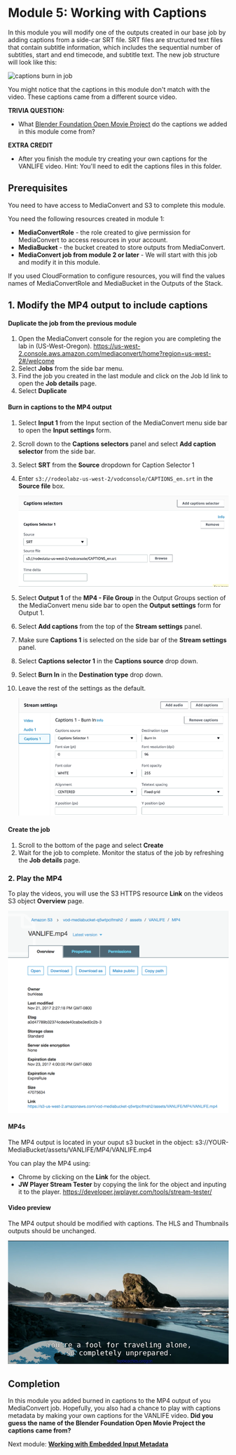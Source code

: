 # Module 5: Working with Captions

In this module you will modify one of the outputs created in our base job by adding captions from a side-car SRT file. SRT files are structured text files that contain subtitle information, which includes the sequential number of subtitles, start and end timecode, and subtitle text.  The new job structure will look like this:

![captions burn in job](../images/mediaconvert-job-captions.png)

You might notice that the captions in this module don't match with the video.  These captions came from a different source video.  

**TRIVIA QUESTION:**  

- What [Blender Foundation Open Movie Project](https://www.blender.org/features/projects/) do the captions we added in this module come from?

**EXTRA CREDIT** 

- After you finish the module try creating your own captions for the VANLIFE video.  Hint: You'll need to edit the captions files in this folder. 

## Prerequisites

You need to have access to MediaConvert and S3 to complete this module. 

You need the following resources created in module 1:
* **MediaConvertRole** - the role created to give permission for MediaConvert to access resources in your account.
* **MediaBucket** - the bucket created to store outputs from MediaConvert.
* **MediaConvert job from module 2 or later** - We will start with this job and modify it in this module.  

If you used CloudFormation to configure resources, you will find the values names of MediaConvertRole and MediaBucket in the Outputs of the Stack.


## 1. Modify the MP4 output to include captions 

#### Duplicate the job from the previous module

1. Open the MediaConvert console for the region you are completing the lab in (US-West-Oregon). https://us-west-2.console.aws.amazon.com/mediaconvert/home?region=us-west-2#/welcome
1. Select **Jobs** from the side bar menu. 
1. Find the job  you created in the last module and click on the Job Id link to open the **Job details** page.
1. Select **Duplicate**

#### Burn in captions to the MP4 output

1. Select **Input 1** from the Input section of the MediaConvert menu side bar to open the **Input settings** form.
1. Scroll down to the **Captions selectors** panel and select **Add caption selector** from the side bar.
1. Select **SRT** from the **Source** dropdown for Caption Selector 1  
1. Enter `s3://rodeolabz-us-west-2/vodconsole/CAPTIONS_en.srt` in the **Source file** box. 

    ![captions selector](../images/mediaconvert-captions-selector.png)

1. Select **Output 1** of the **MP4 - File Group** in  the Output Groups section of the MediaConvert menu side bar to open the **Output settings** form for Output 1.
1. Select **Add captions** from the top of the **Stream settings** panel.
1. Make sure **Captions 1** is selected on the side bar of the **Stream settings** panel.
1. Select **Captions selector 1** in the **Captions source** drop down.
1. Select **Burn In** in the **Destination type** drop down.
1. Leave the rest of the settings as the default.
 
    ![Captions](../images/mediaconvert-captions-burn-in-mp4.png)

#### Create the job

1. Scroll to the bottom of the page and select **Create**
1. Wait for the job to complete.  Monitor the status of the job by refreshing the **Job details** page.  

### 2. Play the MP4

To play the videos, you will use the S3 HTTPS resource **Link** on the videos S3 object **Overview** page.

![s3 link](../images/module-2-s3-link.png)


#### MP4s

The MP4 output is located in your ouput s3 bucket in the object: s3://YOUR-MediaBucket/assets/VANLIFE/MP4/VANLIFE.mp4

You can play the MP4 using:
* Chrome by clicking on the **Link** for the object.
* **JW Player Stream Tester** by copying the link for the object and inputing it to the player. https://developer.jwplayer.com/tools/stream-tester/ 

#### Video preview

The MP4 output should be modified with captions.  The HLS and Thumbnails outputs should be unchanged.

![MP4 with captions](../images/module-5-fin.png)

## Completion

In this module you added burned in captions to the MP4 output of you MediaConvert job.  Hopefully, you also had a chance to play with captions metadata by making your own captions for the VANLIFE video.  **Did you guess the name of the Blender Foundation Open Movie Project the captions came from?**

Next module: [**Working with Embedded Input Metadata**](../6-EmbeddedMetadata/README.md) 






